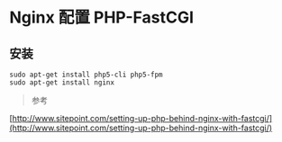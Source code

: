 # Nginx 配置 PHP-FastCGI

## 安装

```
sudo apt-get install php5-cli php5-fpm
sudo apt-get install nginx
```

> 参考

[http://www.sitepoint.com/setting-up-php-behind-nginx-with-fastcgi/](http://www.sitepoint.com/setting-up-php-behind-nginx-with-fastcgi/)